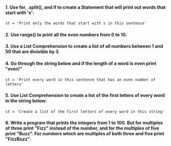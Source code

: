 #### 1. Use for, .split(), and if to create a Statement that will print out words that start with 's':

    st = 'Print only the words that start with s in this sentence'

#### 2. Use range() to print all the even numbers from 0 to 10.

#### 3. Use a List Comprehension to create a list of all numbers between 1 and 50 that are divisible by 3.

#### 4. Go through the string below and if the length of a word is even print "even!"

    st = 'Print every word in this sentence that has an even number of letters'

#### 5. Use List Comprehension to create a list of the first letters of every word in the string below:

    st = 'Create a list of the first letters of every word in this string'

#### 6. Write a program that prints the integers from 1 to 100. But for multiples of three print "Fizz" instead of the number, and for the multiples of five print "Buzz". For numbers which are multiples of both three and five print "FizzBuzz".


